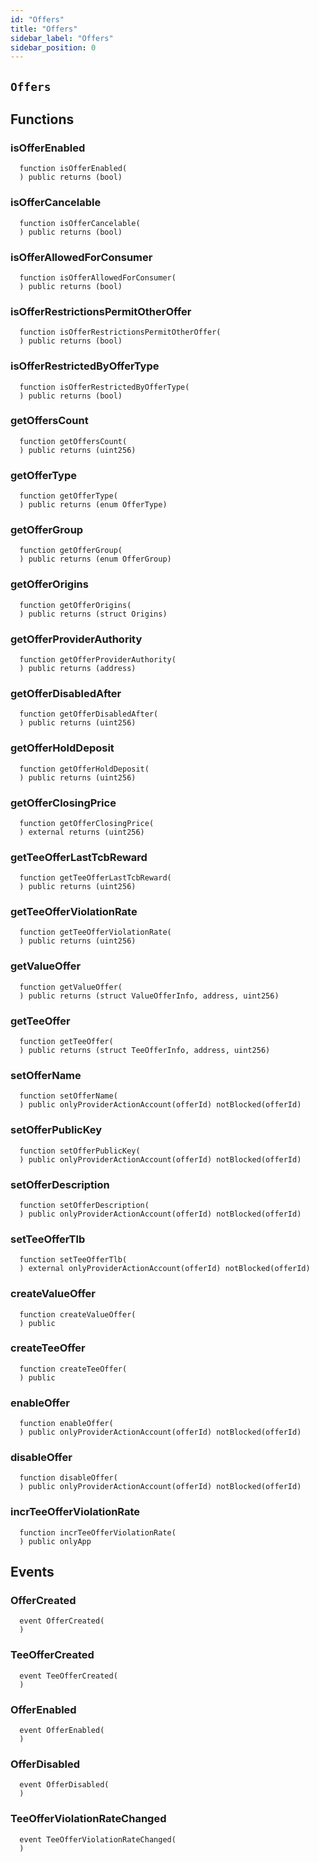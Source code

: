 ```yaml
---
id: "Offers"
title: "Offers"
sidebar_label: "Offers"
sidebar_position: 0
---
```


## `Offers`



## Functions
### isOfferEnabled
```solidity
  function isOfferEnabled(
  ) public returns (bool)
```


### isOfferCancelable
```solidity
  function isOfferCancelable(
  ) public returns (bool)
```


### isOfferAllowedForConsumer
```solidity
  function isOfferAllowedForConsumer(
  ) public returns (bool)
```


### isOfferRestrictionsPermitOtherOffer
```solidity
  function isOfferRestrictionsPermitOtherOffer(
  ) public returns (bool)
```


### isOfferRestrictedByOfferType
```solidity
  function isOfferRestrictedByOfferType(
  ) public returns (bool)
```


### getOffersCount
```solidity
  function getOffersCount(
  ) public returns (uint256)
```


### getOfferType
```solidity
  function getOfferType(
  ) public returns (enum OfferType)
```


### getOfferGroup
```solidity
  function getOfferGroup(
  ) public returns (enum OfferGroup)
```


### getOfferOrigins
```solidity
  function getOfferOrigins(
  ) public returns (struct Origins)
```


### getOfferProviderAuthority
```solidity
  function getOfferProviderAuthority(
  ) public returns (address)
```


### getOfferDisabledAfter
```solidity
  function getOfferDisabledAfter(
  ) public returns (uint256)
```


### getOfferHoldDeposit
```solidity
  function getOfferHoldDeposit(
  ) public returns (uint256)
```


### getOfferClosingPrice
```solidity
  function getOfferClosingPrice(
  ) external returns (uint256)
```


### getTeeOfferLastTcbReward
```solidity
  function getTeeOfferLastTcbReward(
  ) public returns (uint256)
```


### getTeeOfferViolationRate
```solidity
  function getTeeOfferViolationRate(
  ) public returns (uint256)
```


### getValueOffer
```solidity
  function getValueOffer(
  ) public returns (struct ValueOfferInfo, address, uint256)
```


### getTeeOffer
```solidity
  function getTeeOffer(
  ) public returns (struct TeeOfferInfo, address, uint256)
```


### setOfferName
```solidity
  function setOfferName(
  ) public onlyProviderActionAccount(offerId) notBlocked(offerId) 
```


### setOfferPublicKey
```solidity
  function setOfferPublicKey(
  ) public onlyProviderActionAccount(offerId) notBlocked(offerId) 
```


### setOfferDescription
```solidity
  function setOfferDescription(
  ) public onlyProviderActionAccount(offerId) notBlocked(offerId) 
```


### setTeeOfferTlb
```solidity
  function setTeeOfferTlb(
  ) external onlyProviderActionAccount(offerId) notBlocked(offerId) 
```


### createValueOffer
```solidity
  function createValueOffer(
  ) public 
```


### createTeeOffer
```solidity
  function createTeeOffer(
  ) public 
```


### enableOffer
```solidity
  function enableOffer(
  ) public onlyProviderActionAccount(offerId) notBlocked(offerId) 
```


### disableOffer
```solidity
  function disableOffer(
  ) public onlyProviderActionAccount(offerId) notBlocked(offerId) 
```


### incrTeeOfferViolationRate
```solidity
  function incrTeeOfferViolationRate(
  ) public onlyApp 
```


## Events
### OfferCreated
```solidity
  event OfferCreated(
  )
```



### TeeOfferCreated
```solidity
  event TeeOfferCreated(
  )
```



### OfferEnabled
```solidity
  event OfferEnabled(
  )
```



### OfferDisabled
```solidity
  event OfferDisabled(
  )
```



### TeeOfferViolationRateChanged
```solidity
  event TeeOfferViolationRateChanged(
  )
```



